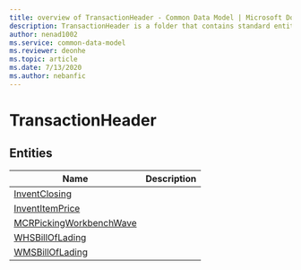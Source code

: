 ```yaml
---
title: overview of TransactionHeader - Common Data Model | Microsoft Docs
description: TransactionHeader is a folder that contains standard entities related to the Common Data Model.
author: nenad1002
ms.service: common-data-model
ms.reviewer: deonhe
ms.topic: article
ms.date: 7/13/2020
ms.author: nebanfic
---
```


# TransactionHeader


## Entities

|Name|Description|
|---|---|
|[InventClosing](InventClosing.md)||
|[InventItemPrice](InventItemPrice.md)||
|[MCRPickingWorkbenchWave](MCRPickingWorkbenchWave.md)||
|[WHSBillOfLading](WHSBillOfLading.md)||
|[WMSBillOfLading](WMSBillOfLading.md)||
